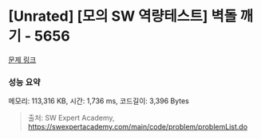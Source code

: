 # [Unrated] [모의 SW 역량테스트] 벽돌 깨기 - 5656 

[문제 링크](https://swexpertacademy.com/main/code/problem/problemDetail.do?contestProbId=AWXRQm6qfL0DFAUo) 

### 성능 요약

메모리: 113,316 KB, 시간: 1,736 ms, 코드길이: 3,396 Bytes



> 출처: SW Expert Academy, https://swexpertacademy.com/main/code/problem/problemList.do